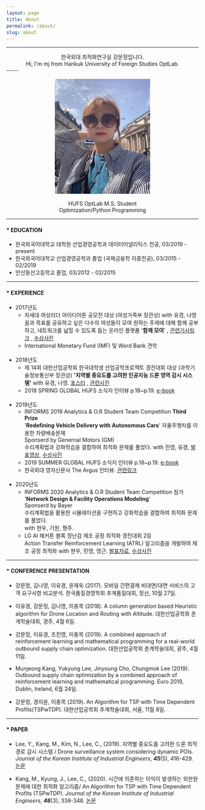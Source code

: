 ```yaml
---
layout: page
title: About 
permalink: /about/
slug: about
---
```


-----
<center>
한국외대 최적화연구실 강문정입니다. <br>
Hi, I'm mj from Hankuk University of Foreign Studies OptLab.
</center>
-----
<p align="center">
  <img width="250" height="300" src="/images/photo2.jpg">
</p>

<center>
HUFS OptLab M.S. Student <br>
Optimization/Python Programming <br>
</center>

-----

#### * EDUCATION

- 한국외국어대학교 대학원 산업경영공학과 데이터어낼리틱스 전공, 03/2019 - present
- 한국외국어대학교 산업경영공학과 졸업 (국제금융학 이중전공), 03/2015 - 02/2019
- 안산동산고등학교 졸업, 03/2012 - 02/2015

-----

#### * EXPERIENCE

- 2017년도 <br>
    - 차세대 여성리더 아이디어톤 공모전 대상 (여성가족부 장관상) with 유경, 나영 <br>
꿈과 목표를 공유하고 싶은 다수의 여성들이 모여 원하는 주제에 대해 함께 공부하고, 네트워크를 넓힐 수 있도록 돕는 온라인 플랫폼 '**함께 모여**' , [관련기사링크](http://www.womennews.co.kr/news/articleView.html?idxno=116785) , [수상사진](/images/prize.jpg)<br>
    - International Monetary Fund (IMF) 및 Word Bank 견학 <br>
    <br>
- 2018년도 <br>
    - 제 14회 대한산업공학회 한국대학생 산업공학프로젝트 경진대회 대상 (과학기술정보통신부 장관상) **'지역별 중요도를 고려한 인공지능 드론 영역 감시 시스템'** with 유경, 나영.   [포스터](/images/poster.pdf) , [관련사진](/images/prize2.jpg) <br>
    - 2018 SPRING GLOBAL HUFS 소식지 인터뷰 p.18~p.19. [e-book](http://e-book.hufs.ac.kr/20180503_155503_1/) <br>
    <br>
- 2019년도 <br>
    -  INFORMS 2019 Analytics & O.R Student Team Competition **Third Prize** <br>
    '**Redefining Vehicle Delivery with Autonomous Cars**' 자율주행차를 이용한 차량배송문제 <br>
    Sponserd by Genernal Motors (GM) <br>
    수리계획법과 강화학습을 결합하여 최적화 문제를 풀었다. with 진영, 유경, [발표영상](https://www.youtube.com/watch?v=P7u_W9_jtJk), [수상사진](/images/prize3.jpg) <br>
    - 2019 SUMMER GLOBAL HUFS 소식지 인터뷰 p.18~p.19. [e-book](http://e-book.hufs.ac.kr/20190712_131010_1/) <br>
    - 한국외대 영자신문사 The Argus 인터뷰. [관련링크](http://www.theargus.org/news/articleView.html?idxno=1563) <br>
    <br>
- 2020년도 <br>
    - INFORMS 2020 Analytics & O.R Student Team Competition 참가 <br>
    '**Network Design & Facility Operations Modeling**' <br>
    Sponserd by Bayer <br>
    수리계획법을 활용한 시뮬레이션을 구현하고 강화학습을 결합하여 최적화 문제를 풀었다. <br> with 현우, 기원, 형주.
    - LG AI 해커톤 블록 장난감 제조 공정 최적화 경진대회 2등 <br>
    Action Transfer Reinforcement Learning (ATRL) 알고리즘을 개발하여 제조 공정 최적화 with 현우, 민영, 영근. [발표자료](/images/lg.pdf), [수상사진](/images/lgwin.png)


-----


#### * CONFERENCE PRESENTATION

- 강문정, 김나영, 이유경, 윤재욱 (2017). 모바일 간편결제 비대면/대면 서비스의 고객 요구사항 비교분석. 한국품질경영학회 추계품질대회, 정선, 10월 27일.

- 이유경, 강문정, 김나영, 이충목 (2018). A column generation based Heuristic algorithm for Drone Location and Routing with Altitude. 대한산업공학회 춘계학술대회, 경주, 4월 6일.

- 강문정, 이유경, 조진영, 이충목 (2019). A combined approach of reinforcement learning and mathematical programming for a real-world outbound supply chain optimization. 대한산업공학회 춘계학술대회, 광주, 4월 11일.

- Munjeong Kang, Yukyung Lee, Jinyoung Cho, Chungmok Lee (2019). Outbound supply chain optimization by a combined approach of reinforcement learning and mathematical programming. Euro 2019, Dublin, Ireland, 6월 24일.

- 강문정, 경지윤, 이충목 (2019). An Algorithm for TSP with Time Dependent Profits(TSPwTDP). 대한산업공학회 추계학술대회, 서울, 11월 8일.


-----

#### * PAPER

- Lee, Y., Kang, M., Kim, N., Lee, C., (2019). 지역별 중요도를 고려한 드론 최적 경로 감시 시스템 / Drone surveillance system considering dynamic POIs. *Journal of the Korean Institute of Industrial Engineers*, **<i>45</i>**(5), 416-429. [논문](/images/paper_DLRwA.pdf)

- Kang, M., Kyung, J., Lee, C., (2020). 시간에 의존하는 이익이 발생하는 외판원문제에 대한 최적화 알고리즘/ An Algorithm for TSP with Time Dependent Profits (TSPwTDP). *Journal of the Korean Institute of Industrial Engineers*, **<i>46</i>**(3), 338-348. [논문](/images/paper_TSPwTDP.pdf)
